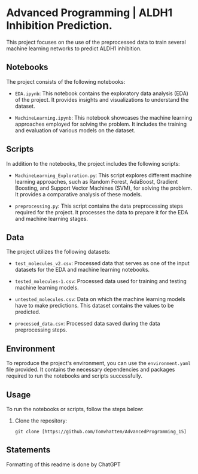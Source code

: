 # Advanced Programming | ALDH1 Inhibition Prediction.

This project focuses on the use of the preprocessed data to train several machine learning networks to predict ALDH1 inhibition.

## Notebooks

The project consists of the following notebooks:

- `EDA.ipynb`: This notebook contains the exploratory data analysis (EDA) of the project. It provides insights and visualizations to understand the dataset.

- `MachineLearning.ipynb`: This notebook showcases the machine learning approaches employed for solving the problem. It includes the training and evaluation of various models on the dataset.

## Scripts

In addition to the notebooks, the project includes the following scripts:

- `MachineLearning_Exploration.py`: This script explores different machine learning approaches, such as Random Forest, AdaBoost, Gradient Boosting, and Support Vector Machines (SVM), for solving the problem. It provides a comparative analysis of these models.

- `preprocessing.py`: This script contains the data preprocessing steps required for the project. It processes the data to prepare it for the EDA and machine learning stages.

## Data

The project utilizes the following datasets:

- `test_molecules_v2.csv`: Processed data that serves as one of the input datasets for the EDA and machine learning notebooks.

- `tested_molecules-1.csv`: Processed data used for training and testing machine learning models.

- `untested_molecules.csv`: Data on which the machine learning models have to make predictions. This dataset contains the values to be predicted.

- `processed_data.csv`: Processed data saved during the data preprocessing steps.

## Environment

To reproduce the project's environment, you can use the `environment.yaml` file provided. It contains the necessary dependencies and packages required to run the notebooks and scripts successfully.

## Usage

To run the notebooks or scripts, follow the steps below:

1. Clone the repository:

   ```shell
   git clone [https://github.com/Tomvhattem/AdvancedProgramming_15]

## Statements

Formatting of this readme is done by ChatGPT
